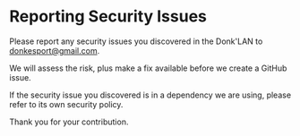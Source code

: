 # Reporting Security Issues

Please report any security issues you discovered in the Donk'LAN to donkesport@gmail.com.

We will assess the risk, plus make a fix available before we create a GitHub issue.

If the security issue you discovered is in a dependency we are using, please refer to its own security policy.

Thank you for your contribution.
